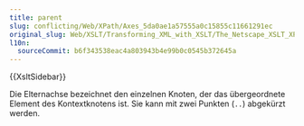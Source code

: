 ```yaml
---
title: parent
slug: conflicting/Web/XPath/Axes_5da0ae1a57555a0c15855c11661291ec
original_slug: Web/XSLT/Transforming_XML_with_XSLT/The_Netscape_XSLT_XPath_Reference/Axes/parent
l10n:
  sourceCommit: b6f343538eac4a803943b4e99b0c0545b372645a
---
```


{{XsltSidebar}}

Die Elternachse bezeichnet den einzelnen Knoten, der das übergeordnete Element des Kontextknotens ist. Sie kann mit zwei Punkten (`..`) abgekürzt werden.
